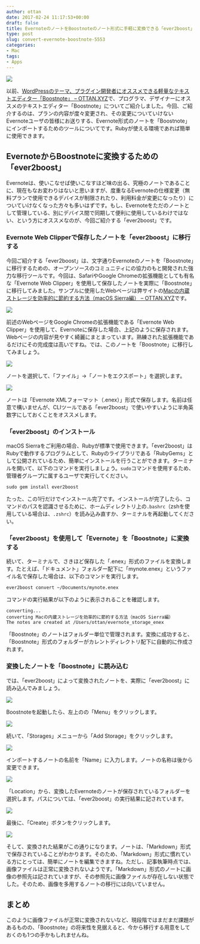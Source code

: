 ```yaml
---
author: ottan
date: 2017-02-24 11:17:53+00:00
draft: false
title: EvernoteのノートをBoostnoteのノート形式に手軽に変換できる「ever2boost」
type: post
slug: convert-evernote-boostnote-5553
categories:
- Mac
tags:
- Apps
---
```


![](/uploads/2017/02/170220-58aacacbccdb0.jpg)






以前、[WordPressのテーマ、プラグイン開発者にオススメできる軽量なテキストエディター「Boostnote」 – OTTAN.XYZ](/wordpress-developer-plugin-theme-boostnote-5528/)で、プログラマ、デザイナーにオススメのテキストエディター「Boostnote」についてご紹介しました。今回、ご紹介するのは、プランの内容が度々変更され、その変更についていけないEvernoteユーザの皆様にお送りする、Evernote形式のノートを「Boostnote」にインポートするためのツールについてです。Rubyが使える環境であれば簡単に使用できます。





## EvernoteからBoostnoteに変換するための「ever2boost」





Evernoteは、使いこなせば使いこなすほど味の出る、究極のノートであることに、現在もなお変わりはないと思いますが、度重なるEvernoteの仕様変更（無料プランで使用できるデバイスが制限されたり、利用料金が変更になったり）についていけなくなった方々も多いはずです。もし、Evernoteをただのノートとして管理している、別にデバイス間で同期して便利に使用しているわけではない、という方にオススメなのが、今回ご紹介する「ever2boost」です。





### Evernote Web Clipperで保存したノートを「ever2boost」に移行する





今回ご紹介する「ever2boost」は、文字通りEvernoteのノートを「Boostnote」に移行するための、オープンソースのコミュニティにの協力のもと開発された強力な移行ツールです。今回は、SafariやGoogle Chromeの拡張機能としても有名な「Evernote Web Clipper」を使用して保存したノートを実際に「Boostnote」に移行してみました。サンプルに使用したWebページは弊サイトの[Macの内蔵ストレージを効率的に節約する方法（macOS Sierra編） – OTTAN.XYZ](/mac-ssd-storage-save-5513/)です。





![](/uploads/2017/02/170220-58aaca7e3d0f9.png)






前述のWebページをGoogle Chromeの拡張機能である「Evernote Web Clipper」を使用して、Evernoteに保存した場合、上記のように保存されます。Webページの内容が見やすく綺麗にまとまっています。熟練された拡張機能であるだけにその完成度は高いですね。では、このノートを「Boostnote」に移行してみましょう。





![](/uploads/2017/02/170220-58aaca87ed9b0.png)






ノートを選択して、「ファイル」→「ノートをエクスポート」を選択します。





![](/uploads/2017/02/170220-58aaca8e861c4.png)






ノートは「Evernote XMLフォーマット（.enex）」形式で保存します。名前は任意で構いませんが、CLIツールである「ever2boost」で使いやすいように半角英数字にしておくことをオススメします。





### 「ever2boost」のインストール





macOS Sierraをご利用の場合、Rubyが標準で使用できます。「ever2boost」はRubyで動作するプログラムとして、Rubyのライブラリである「RubyGems」として公開されているため、簡単にインストールを行うことができます。ターミナルを開いて、以下のコマンドを実行しましょう。`sudo`コマンドを使用するため、管理者グループに属するユーザで実行してください。




    
    sudo gem install ever2boost





たった、この1行だけでインストール完了です。インストールが完了したら、コマンドのパスを認識させるために、ホームディレクトリ上の`.bashrc`（zshを使用している場合は、`.zshrc`）を読み込み直すか、ターミナルを再起動してください。





### 「ever2boost」を使用して「Evernote」を「Boostnote」に変換する





続いて、ターミナルで、さきほど保存した「.enex」形式のファイルを変換します。たとえば、「ドキュメント」フォルダー配下に「mynote.enex」というファイル名で保存した場合は、以下のコマンドを実行します。




    
    ever2boost convert ~/Documents/mynote.enex





コマンドの実行結果が以下のように表示されることを確認します。




    
    converting...
    converting Macの内蔵ストレージを効率的に節約する方法（macOS Sierra編）
    The notes are created at /Users/ottan/evernote_storage_enex





「Boostnote」のノートはフォルダー単位で管理されます。変換に成功すると、「Boostnote」形式のフォルダーがカレントディレクトリ配下に自動的に作成されます。





### 変換したノートを「Boostnote」に読み込む





では、「ever2boost」によって変換されたノートを、実際に「ever2boost」に読み込んでみましょう。





![](/uploads/2017/02/170220-58aacb7235846.png)






Boostnoteを起動したら、左上のの「Menu」をクリックします。





![](/uploads/2017/02/170220-58aacb780c07e.png)






続いて、「Storages」メニューから「Add Storage」をクリックします。





![](/uploads/2017/02/170220-58aacb7e25ede.png)






インポートするノートの名前を「Name」に入力します。ノートの名称は後から変更できます。





![](/uploads/2017/02/170220-58aacb83f344e.png)






「Location」から、変換したEvernoteのノートが保存されているフォルダーを選択します。パスについては、「ever2boost」の実行結果に記されています。





![](/uploads/2017/02/170220-58aacb8a5d62f.png)






最後に、「Create」ボタンをクリックします。





![](/uploads/2017/02/170220-58aacb905fd8c.png)






そして、変換された結果がこの通りになります。ノートは、「Markdown」形式で保存されていることがわかります。そのため、「Markdown」形式に慣れている方にとっては、簡単にノートを編集できますね。ただし、記事執筆時点では、画像ファイルは正常に変換されないようです。「Markdown」形式のノートに画像の参照先は記されていますが、その参照先に画像ファイルが存在しない状態でした。そのため、画像を多用するノートの移行には向いていません。





## まとめ





このように画像ファイルが正常に変換されないなど、現段階ではまだまだ課題があるものの、「Boostnote」の将来性を見据えると、今から移行する用意をしておくのも1つの手かもしれませんね。
